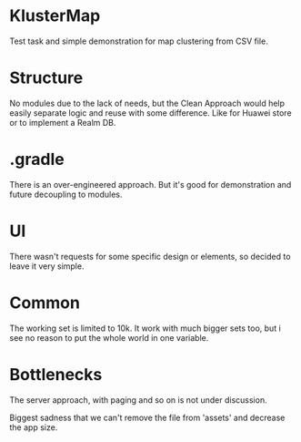 # KlusterMap

Test task and simple demonstration for map clustering from CSV file.

# Structure

No modules due to the lack of needs, but the Clean Approach would help easily separate logic and reuse with some difference. Like for Huawei store or
to implement a Realm DB.

# .gradle

There is an over-engineered approach. But it's good for demonstration and future decoupling to modules.

# UI

There wasn't requests for some specific design or elements, so decided to leave it very simple.

# Common

The working set is limited to 10k. It work with much bigger sets too, but i see no reason to put the whole world in one variable.

# Bottlenecks

The server approach, with paging and so on is not under discussion.

Biggest sadness that we can't remove the file from 'assets' and decrease the app size.